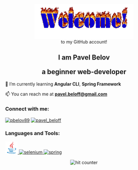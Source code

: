 <div align="center">
<img src="https://github.com/Nagibator1337-xakep/Nagibator1337-xakep/blob/12f6efa09de1a35c406e23bb2de673b4997ec505/welcome-fire.gif" alt="Welcome" align="center">
</div>
<div align="center">to my GitHub account!</div>

<h2 align="center">I am Pavel Belov
<p></p>a beginner web-developer</h2>

🌱 I’m currently learning **Angular CLI**, **Spring Framework**

📫 You can reach me at **pavel.beloff@gmail.com**

<h3 align="left">Connect with me:</h3>
<p align="left">
<a href="https://fb.com/pbelov89" target="blank"><img align="center" src="https://raw.githubusercontent.com/rahuldkjain/github-profile-readme-generator/master/src/images/icons/Social/facebook.svg" alt="pbelov89" height="30" width="40" /></a>
<a href="https://instagram.com/pavel_beloff" target="blank"><img align="center" src="https://raw.githubusercontent.com/rahuldkjain/github-profile-readme-generator/master/src/images/icons/Social/instagram.svg" alt="pavel_beloff" height="30" width="40" /></a>
</p>

<h3 align="left">Languages and Tools:</h3>
<p align="left"> <a href="https://www.java.com" target="_blank" rel="noreferrer"> <img src="https://raw.githubusercontent.com/devicons/devicon/master/icons/java/java-original.svg" alt="java" width="40" height="40"/> </a> <a href="https://www.selenium.dev" target="_blank" rel="noreferrer"> <img src="https://raw.githubusercontent.com/detain/svg-logos/780f25886640cef088af994181646db2f6b1a3f8/svg/selenium-logo.svg" alt="selenium" width="40" height="40"/> </a> <a href="https://spring.io/" target="_blank" rel="noreferrer"> <img src="https://www.vectorlogo.zone/logos/springio/springio-icon.svg" alt="spring" width="40" height="40"/> </a> </p>

<div align="center">
<p></p>
  <img src="https://profile-counter.glitch.me/Nagibator1337-xakep/count.svg" alt="hit counter" align="center">
</div>
